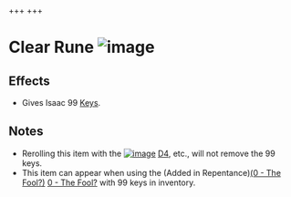 +++
+++

 # Clear Rune ![image](/image/Clear_Rune.png) 


Effects
---------


* Gives Isaac 99 [Keys](/wiki/Keys "Keys").


Notes
-------


* Rerolling this item with the [![image](/image/D4.png)](/wiki/D4 "D4") [D4](/wiki/D4 "D4"), etc., will not remove the 99 keys.
* This item can appear when using the (Added in Repentance)[(0 - The Fool?)](/wiki/Cards_and_Runes "0 - The Fool?") [0 - The Fool?](/wiki/Cards_and_Runes "Cards and Runes") with 99 keys in inventory.


